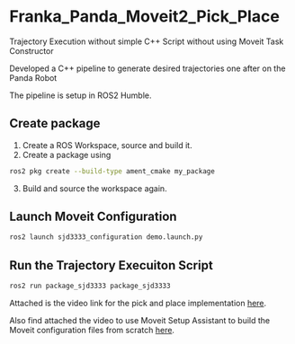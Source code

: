 # Franka_Panda_Moveit2_Pick_Place

Trajectory Execution without simple C++ Script without using Moveit Task Constructor 

Developed a C++ pipeline to generate desired trajectories one after on the Panda Robot

The pipeline is setup in ROS2 Humble. 

## Create package

1. Create a ROS Workspace, source and build it.
2. Create a package using 
```sh
ros2 pkg create --build-type ament_cmake my_package
```
3. Build and source the workspace again.

## Launch Moveit Configuration
```sh
ros2 launch sjd3333_configuration demo.launch.py
```

## Run the Trajectory Execuiton Script
```sh
ros2 run package_sjd3333 package_sjd3333
```

Attached is the video link for the pick and place implementation [here](https://drive.google.com/file/d/1q3rQrPAflAEGoBmVigwEQKYOsfAvbVuS/view?usp=sharing).

Also find attached the video to use Moveit Setup Assistant to build the Moveit configuration files from scratch [here](https://drive.google.com/file/d/1SjO-hhGwn1HkOcPxir70J3k3s9VJ5yLq/view?usp=sharing).
